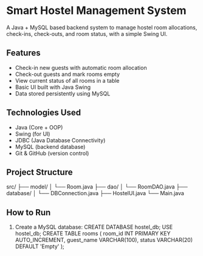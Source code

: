 # Smart Hostel Management System

A Java + MySQL based backend system to manage hostel room allocations, check-ins, check-outs, and room status, with a simple Swing UI.

## Features
- Check-in new guests with automatic room allocation
- Check-out guests and mark rooms empty
- View current status of all rooms in a table
- Basic UI built with Java Swing
- Data stored persistently using MySQL

## Technologies Used
- Java (Core + OOP)
- Swing (for UI)
- JDBC (Java Database Connectivity)
- MySQL (backend database)
- Git & GitHub (version control)

## Project Structure
src/
├── model/
│ └── Room.java
├── dao/
│ └── RoomDAO.java
├── database/
│ └── DBConnection.java
├── HostelUI.java
└── Main.java

## How to Run
1. Create a MySQL database:
CREATE DATABASE hostel_db;
USE hostel_db;
CREATE TABLE rooms (
    room_id INT PRIMARY KEY AUTO_INCREMENT,
    guest_name VARCHAR(100),
    status VARCHAR(20) DEFAULT 'Empty'
);
